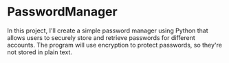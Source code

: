 # PasswordManager
In this project, I'll create a simple password manager using Python that allows users to securely store and retrieve passwords for different accounts. The program will use encryption to protect passwords, so they're not stored in plain text.
